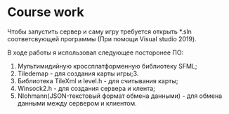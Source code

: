 # Course work
Чтобы запустить сервер и саму игру требуется открыть *.sln соответсвующей программы (При помощи Visual studio 2019).

В ходе работы я использовал следующее посторонее ПО:
1. Мультимидийную кроссплатформенную библиотеку SFML; 
2. Tiledemap - для создания карты игры;3. 
3. Библиотека TileXml и level.h - для считывания карты;
4. Winsock2.h - для создания сервера и клента;
5. Nlohmann(JSON-текстовый формат обмена данными) - для обмена данными между сервером и клиентом.
